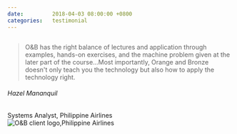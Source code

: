 ```yaml
---
date:         2018-04-03 08:00:00 +0800
categories:   testimonial
---
```

<!-- Do not leave new lines after each element. Elements after new lines will not be rendered. -->
<div class="testimonial-panel">
    <div class="testimonial-content">
        <img class="design-element1" src="{{ "assets/img/ico-blockquote.svg" | relative_url }}" alt="">
        <blockquote>
            O&B has the right balance of lectures and application through examples, hands-on exercises, and the machine problem given at the later part of the course...Most importantly, Orange and Bronze doesn't only teach you the technology but also how to apply the technology right.
        </blockquote>
        <h6 class="name">Hazel Mananquil</h6>
        <span>Systems Analyst, Philippine Airlines</span>
    </div>
    <div class="testimonial-image">
        <img src="{{ "assets/img/client-2.png" | relative_url }}" alt="O&B client logo,Philippine Airlines">
    </div>
</div>